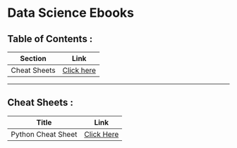 # Data Science Ebooks

## Table of Contents :

Section | Link
--- | ---
Cheat Sheets | [Click here](#cheat-sheets)

---

## Cheat Sheets :

Title | Link
--- | ---
Python Cheat Sheet | [Click Here]()
